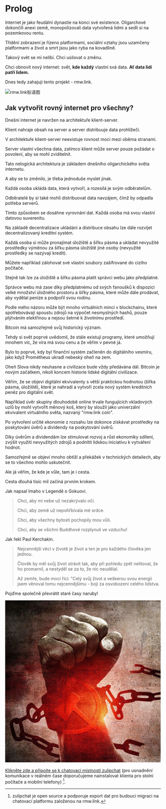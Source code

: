 # Prolog

Internet je jako feudální dynastie na konci své existence. Oligarchové dokončili anexi země, monopolizovali data vytvořená lidmi a sedli si na pozemkovou rentu.

Třídění zobrazení je řízeno platformami, sociální vztahy jsou uzamčeny platformami a život a smrt jsou jako ryba na kovadlině.

Takový svět se mi nelíbí. Chci usilovat o změnu.

Chci obnovit nový internet: svět, **kde každý** vlastní svá data. **Ať data lidí patří lidem.**

Dnes tedy zahajuji tento projekt - rmw.link.

![rmw.link标语图](/slogan.svg)

## Jak vytvořit rovný internet pro všechny?

Dnešní internet je navržen na architektuře klient-server.

Klient nahraje obsah na server a server distribuuje data prohlížeči.

V architektuře klient-server neexistuje rovnost moci mezi oběma stranami.

Server vlastní všechna data, zatímco klient může server pouze požádat o povolení, aby se mohl zviditelnit.

Tato nelogická architektura je základem dnešního oligarchického světa internetu.

A aby se to změnilo, je třeba jednoduše myslet jinak.

Každá osoba ukládá data, která vytvoří, a rozesílá je svým odběratelům.

Odběratelé by si také mohli distribuovat data navzájem, čímž by odpadla potřeba serverů.

Tímto způsobem se dosáhne vyrovnání dat. Každá osoba má svou vlastní datovou suverenitu.

Na základě decentralizace ukládání a distribuce obsahu lze dále rozvíjet decentralizovaný kreditní systém.

Každá osoba si může pronajímat úložiště a šířku pásma a ukládat nevyužité prostředky výměnou za šířku pásma úložiště jiné osoby (nevyužité prostředky se nazývají kredit).

Můžete například zálohovat své vlastní soubory zašifrované do cizího počítače.

Stejně tak lze za úložiště a šířku pásma platit správci webu jako předplatné.

Správce webu má zase díky předplatnému od svých fanoušků k dispozici velké množství úložného prostoru a šířky pásma, které může dále prodávat, aby vydělal peníze a podpořil svou rodinu.

Podle mého názoru může být mnoho virtuálních mincí v blockchainu, které spotřebovávají spoustu zdrojů na výpočet nesmyslných hashů, pouze plýtváním elektřinou a nejsou šetrné k životnímu prostředí.

Bitcoin má samozřejmě svůj historický význam.

Tehdy si svět poprvé uvědomil, že stále existují programy, které umožňují mnohem víc, že víra má svou cenu a že věřím v pevné já.

Bylo to poprvé, kdy byl finanční systém začleněn do digitálního vesmíru, jako když Prométheus ukradl nebeský oheň na zem.

Oheň Slova nikdy neuhasne a civilizace bude vždy předávána dál. Bitcoin je novým začátkem, nikoli koncem historie lidské digitální civilizace.

Věřím, že se objeví digitální ekvivalenty s větší praktickou hodnotou (šířka pásma, úložiště), které je nahradí a vytvoří zcela nový systém kreditních peněz pro digitální svět.

Například úvěr skupiny dlouhodobě online trvale fungujících vkladových uzlů by mohl vytvořit měnový koš, který by sloužil jako univerzální ekvivalent virtuálního světa, nazvaný "rmw.link coin".

Po vytvoření určité ekonomie z rozsahu lze dokonce získávat prostředky na poskytování úvěrů a dividendy na poskytování úvěrů.

Díky úvěrům a dividendám lze stimulovat rozvoj a růst ekonomiky sdílení, zvýšit využití nevyužitých zdrojů a podnítit lidskou iniciativu k vytváření hodnot.

Samozřejmě se objeví mnoho obtíží a překážek v technických detailech, aby se to všechno mohlo uskutečnit.

Ale já věřím, že kde je vůle, tam je i cesta.

Cesta dlouhá tisíc mil začíná prvním krokem.

Jak napsal Imaho v Legendě o Gokuovi.

> Chci, aby mi nebe už nezakrývalo oči.
> 
> Chci, aby země už nepohřbívala mé srdce.
> 
> Chci, aby všechny bytosti pochopily mou vůli.
> 
> Chci, aby se všichni Buddhové rozplynuli ve vzduchu!

Jak řekl Paul Kerchakin.

> Nejcennější věcí v životě je život a ten je pro každého člověka jen jednou.
> 
> Člověk by měl svůj život strávit tak, aby při pohledu zpět nelitoval, že ho promarnil, a nestyděl se za to, že nic neudělal.
> 
> Až zemře, bude moci říci: "Celý svůj život a veškerou svou energii jsem věnoval tomu nejcennějšímu - boji za osvobození celého lidstva.

Pojďme společně převrátit staré časy naruby!

![](https://raw.githubusercontent.com/gcxfd/img/gh-pages/1.jpg)

[Klikněte zde a připojte se k chatovací místnosti zulipchat](https://rmw.zulipchat.com) (pro usnadnění komunikace v reálném čase doporučujeme nainstalovat klienta pro stolní počítače a mobilní telefony) [^1].

[^1]: zulipchat je open source a podporuje export dat pro budoucí migraci na chatovací platformu založenou na rmw.link.